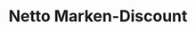 ---
title: "Netto Marken-Discount"
url: /hamminkeln/netto-marken-discount-rheinstrasse/
shop: Supermarkt
---